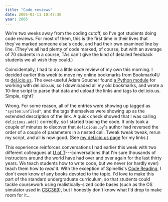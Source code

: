 ```yaml
---
title: "Code reviews"
date: 2005-03-11 10:47:30
year: 2005
---
```

<p>We're two weeks away from the coding cutoff, so I've got students doing code reviews.  For most of them, this is the first time in their lives that they've marked someone else's code, and had their own examined line by line.  (They've all had plenty of code marked, of course, but with an average of 70 students in a course, TAs can't give the kind of detailed feedback students we all wish they could.)</p>

<p>Coincidentally, I had to do a little code review of my own this morning.  I decided earlier this week to move my online bookmarks from Bookmark4U to <a href="http://del.icio.us">del.icio.us</a>.  The ever-useful Adam Goucher found <a href="http://delicious-py.berlios.de/">a Python module</a> for working with del.icio.us, so I downloaded all my old bookmarks, and wrote a 10-line script to parse that data and upload the links and tags to del.icio.us.  Simple, right?</p>

<p>Wrong.  For some reason, all of the entries were showing up tagged as <code>"system:unfiled"</code>, and the tags themselves were showing up as the extended description of the link.  A quick check showed that I was calling <code>delicious.add()</code> correctly, so I started tracing the code.  It only took a couple of minutes to discover that <code>delicious.py</code>'s author had reversed the order of a couple of parameters in a nested call. Tweak tweak tweak, rerun my script, and all is now good.  (See <a href="http://del.icio.us/gvwilson">my del.icio.us page</a> for my links.)</p>

<p>This experience reinforces conversations I had earlier this week with two different colleagues at <a href="http://www.cs.utoronto.ca">U of T</a>---conversations that I'm sure thousands of instructors around the world have had over and over again for the last thirty years.  We teach students how to write code, but we never (or hardly ever) teach them how to <em>read</em> it.  With the exception of Spinellis's <a href="http://www.amazon.com/exec/obidos/ASIN/0201799405">Code Reading</a>, I don't even know of any books devoted to the topic.  I'd love to make this part of the standard undergraduate curriculum, so that students could tackle coursework using realistically-sized code bases (such as the OS simulator used in <a href="http://www.cs.utoronto.ca/~csc369h">CSC369</a>), but I honestly don't know what I'd drop to make room for it...</p>
